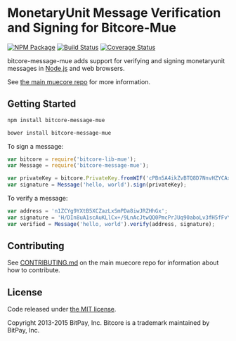 # MonetaryUnit Message Verification and Signing for Bitcore-Mue


[![NPM Package](https://img.shields.io/npm/v/bitcore-message-mue.svg?style=flat-square)](https://www.npmjs.org/package/bitcore-message-mue)
[![Build Status](https://img.shields.io/travis/sotblad/bitcore-message-mue.svg?branch=master&style=flat-square)](https://travis-ci.org/sotblad/bitcore-message-mue)
[![Coverage Status](https://img.shields.io/coveralls/bitpay/bitcore-message-mue.svg?style=flat-square)](https://coveralls.io/r/sotblad/bitcore-message-mue?branch=master)

bitcore-message-mue adds support for verifying and signing monetaryunit messages in [Node.js](http://nodejs.org/) and web browsers.

See [the main muecore repo](https://github.com/sotblad/muecore) for more information.

## Getting Started

```sh
npm install bitcore-message-mue
```

```sh
bower install bitcore-message-mue
```

To sign a message:

```javascript
var bitcore = require('bitcore-lib-mue');
var Message = require('bitcore-message-mue');

var privateKey = bitcore.PrivateKey.fromWIF('cPBn5A4ikZvBTQ8D7NnvHZYCAxzDZ5Z2TSGW2LkyPiLxqYaJPBW4');
var signature = Message('hello, world').sign(privateKey);
```

To verify a message:

```javascript
var address = 'n1ZCYg9YXtB5XCZazLxSmPDa8iwJRZHhGx';
var signature = 'H/DIn8uA1scAuKLlCx+/9LnAcJtwQQ0PmcPrJUq90aboLv3fH5fFvY+vmbfOSFEtGarznYli6ShPr9RXwY9UrIY=';
var verified = Message('hello, world').verify(address, signature);
```

## Contributing

See [CONTRIBUTING.md](https://github.com/sotblad/muecore/blob/master/CONTRIBUTING.md) on the main muecore repo for information about how to contribute.

## License

Code released under [the MIT license](https://github.com/bitpay/bitcore/blob/master/LICENSE).

Copyright 2013-2015 BitPay, Inc. Bitcore is a trademark maintained by BitPay, Inc.

